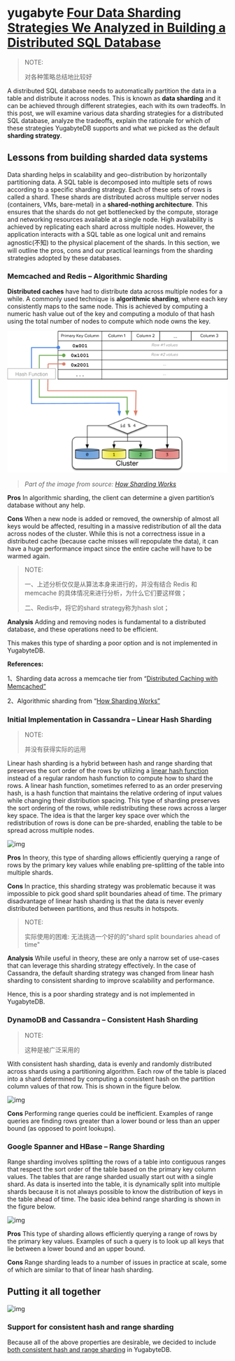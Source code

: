 # yugabyte [Four Data Sharding Strategies We Analyzed in Building a Distributed SQL Database](https://blog.yugabyte.com/four-data-sharding-strategies-we-analyzed-in-building-a-distributed-sql-database)

> NOTE: 
>
> 对各种策略总结地比较好

A distributed SQL database needs to automatically partition the data in a table and distribute it across nodes. This is known as **data sharding** and it can be achieved through different strategies, each with its own tradeoffs. In this post, we will examine various data sharding strategies for a distributed SQL database, analyze the tradeoffs, explain the rationale for which of these strategies YugabyteDB supports and what we picked as the default **sharding strategy**.

## Lessons from building sharded data systems

Data sharding helps in scalability and geo-distribution by horizontally partitioning data. A SQL table is decomposed into multiple sets of rows according to a specific sharding strategy. Each of these sets of rows is called a shard. These shards are distributed across multiple server nodes (containers, VMs, bare-metal) in a **shared-nothing architecture**. This ensures that the shards do not get bottlenecked by the compute, storage and networking resources available at a single node. High availability is achieved by replicating each shard across multiple nodes. However, the application interacts with a SQL table as one logical unit and remains agnostic(不知) to the physical placement of the shards. In this section, we will outline the pros, cons and our practical learnings from the sharding strategies adopted by these databases.

### Memcached and Redis – Algorithmic Sharding

**Distributed caches** have had to distribute data across multiple nodes for a while. A commonly used technique is **algorithmic sharding**, where each key consistently maps to the same node. This is achieved by computing a numeric hash value out of the key and computing a modulo of that hash using the total number of nodes to compute which node owns the key.



![](./image2.png)

> *Part of the image from source: [How Sharding Works](https://medium.com/@jeeyoungk/how-sharding-works-b4dec46b3f6)*

**Pros**
In algorithmic sharding, the client can determine a given partition’s database without any help.

**Cons**
When a new node is added or removed, the ownership of almost all keys would be affected, resulting in a massive redistribution of all the data across nodes of the cluster. While this is not a correctness issue in a distributed cache (because cache misses will repopulate the data), it can have a huge performance impact since the entire cache will have to be warmed again.

> NOTE: 
>
> 一、上述分析仅仅是从算法本身来进行的，并没有结合 Redis 和 memcache 的具体情况来进行分析，为什么它们要这样做；
>
> 二、Redis中，将它的shard strategy称为hash slot；

**Analysis**
Adding and removing nodes is fundamental to a distributed database, and these operations need to be efficient.

This makes this type of sharding a poor option and is not implemented in YugabyteDB.

**References:**

1、Sharding data across a memcache tier from “[Distributed Caching with Memcached”](https://www.linuxjournal.com/article/7451)

2、Algorithmic sharding from “[How Sharding Works”](https://medium.com/@jeeyoungk/how-sharding-works-b4dec46b3f6)

### Initial Implementation in Cassandra – Linear Hash Sharding

> NOTE: 
>
> 并没有获得实际的运用

Linear hash sharding is a hybrid between hash and range sharding that preserves the sort order of the rows by utilizing a [linear hash function](https://xlinux.nist.gov/dads/HTML/linearhash.html) instead of a regular random hash function to compute how to shard the rows. A linear hash function, sometimes referred to as an order preserving hash, is a hash function that maintains the relative ordering of input values while changing their distribution spacing. This type of sharding preserves the sort ordering of the rows, while redistributing these rows across a larger key space. The idea is that the larger key space over which the redistribution of rows is done can be pre-sharded, enabling the table to be spread across multiple nodes.

![img](https://blog.yugabyte.com/wp-content/uploads/2020/01/image5.png)

**Pros**
In theory, this type of sharding allows efficiently querying a range of rows by the primary key values while enabling pre-splitting of the table into multiple shards.

**Cons**
In practice, this sharding strategy was problematic because it was impossible to pick good shard split boundaries ahead of time. The primary disadvantage of linear hash sharding is that the data is never evenly distributed between partitions, and thus results in hotspots.

> NOTE: 
>
> 实际使用的困难: 无法挑选一个好的的"shard split boundaries ahead of time"

**Analysis**
While useful in theory, these are only a narrow set of use-cases that can leverage this sharding strategy effectively. In the case of Cassandra, the default sharding strategy was changed from linear hash sharding to consistent sharding to improve scalability and performance.

Hence, this is a poor sharding strategy and is not implemented in YugabyteDB.

### DynamoDB and Cassandra – Consistent Hash Sharding

> NOTE: 
>
> 这种是被广泛采用的

With consistent hash sharding, data is evenly and randomly distributed across shards using a partitioning algorithm. Each row of the table is placed into a shard determined by computing a consistent hash on the partition column values of that row. This is shown in the figure below.

![img](https://blog.yugabyte.com/wp-content/uploads/2020/01/image3.png)

**Cons**
Performing range queries could be inefficient. Examples of range queries are finding rows greater than a lower bound or less than an upper bound (as opposed to point lookups).

### Google Spanner and HBase – Range Sharding

Range sharding involves splitting the rows of a table into contiguous ranges that respect the sort order of the table based on the primary key column values. The tables that are range sharded usually start out with a single shard. As data is inserted into the table, it is dynamically split into multiple shards because it is not always possible to know the distribution of keys in the table ahead of time. The basic idea behind range sharding is shown in the figure below.

![img](https://blog.yugabyte.com/wp-content/uploads/2020/01/image1.png)

**Pros**
This type of sharding allows efficiently querying a range of rows by the primary key values. Examples of such a query is to look up all keys that lie between a lower bound and an upper bound.

**Cons**
Range sharding leads to a number of issues in practice at scale, some of which are similar to that of linear hash sharding.

## Putting it all together

![img](https://blog.yugabyte.com/wp-content/uploads/2020/01/123table@3x.png)

### Support for consistent hash and range sharding

Because all of the above properties are desirable, we decided to include [both consistent hash and range sharding](https://docs.yugabyte.com/latest/api/ysql/commands/ddl_create_table/#primary-key) in YugabyteDB. 
